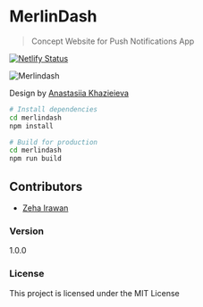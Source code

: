 # MerlinDash

> Concept Website for Push Notifications App

[![Netlify Status](https://api.netlify.com/api/v1/badges/08a457a1-4046-4aaa-a27c-e175b4c65abd/deploy-status)](https://app.netlify.com/sites/zealous-wozniak-264259/deploys)

![Merlindash](https://i.imgur.com/THWmjnF.jpg)

Design by [Anastasiia Khazieieva ](https://dribbble.com/shots/6475026-Push-Notifications-Delivered)

```bash
# Install dependencies
cd merlindash
npm install

# Build for production
cd merlindash
npm run build
```

## Contributors

- [Zeha Irawan](https://github.com/JangkarBumi)

### Version

1.0.0

### License

This project is licensed under the MIT License
